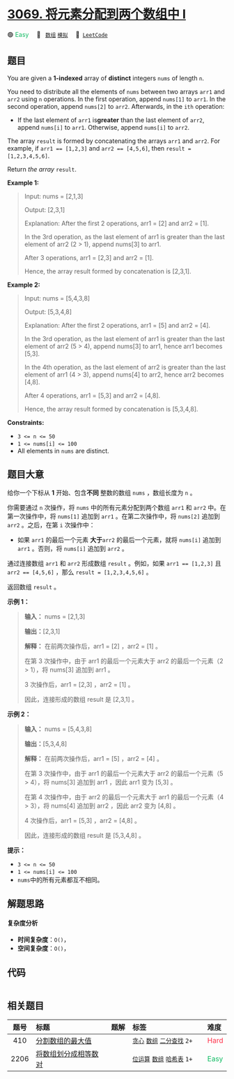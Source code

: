 # [3069. 将元素分配到两个数组中 I](https://leetcode.com/problems/distribute-elements-into-two-arrays-i)

🟢 <font color=#15bd66>Easy</font>&emsp; 🔖&ensp; [`数组`](/leetcode/outline/tag/array.md) [`模拟`](/leetcode/outline/tag/simulation.md)&emsp; 🔗&ensp;[`LeetCode`](https://leetcode.com/problems/distribute-elements-into-two-arrays-i)


## 题目

You are given a **1-indexed** array of **distinct** integers `nums` of length
`n`.

You need to distribute all the elements of `nums` between two arrays `arr1`
and `arr2` using `n` operations. In the first operation, append `nums[1]` to
`arr1`. In the second operation, append `nums[2]` to `arr2`. Afterwards, in
the `ith` operation:

  * If the last element of `arr1` is**greater** than the last element of `arr2`, append `nums[i]` to `arr1`. Otherwise, append `nums[i]` to `arr2`.

The array `result` is formed by concatenating the arrays `arr1` and `arr2`.
For example, if `arr1 == [1,2,3]` and `arr2 == [4,5,6]`, then `result =
[1,2,3,4,5,6]`.

Return _the array_ `result`.



**Example 1:**

> Input: nums = [2,1,3]
> 
> Output: [2,3,1]
> 
> Explanation: After the first 2 operations, arr1 = [2] and arr2 = [1].
> 
> In the 3rd operation, as the last element of arr1 is greater than the last element of arr2 (2 > 1), append nums[3] to arr1.
> 
> After 3 operations, arr1 = [2,3] and arr2 = [1].
> 
> Hence, the array result formed by concatenation is [2,3,1].

**Example 2:**

> Input: nums = [5,4,3,8]
> 
> Output: [5,3,4,8]
> 
> Explanation: After the first 2 operations, arr1 = [5] and arr2 = [4].
> 
> In the 3rd operation, as the last element of arr1 is greater than the last element of arr2 (5 > 4), append nums[3] to arr1, hence arr1 becomes [5,3].
> 
> In the 4th operation, as the last element of arr2 is greater than the last element of arr1 (4 > 3), append nums[4] to arr2, hence arr2 becomes [4,8].
> 
> After 4 operations, arr1 = [5,3] and arr2 = [4,8].
> 
> Hence, the array result formed by concatenation is [5,3,4,8].

**Constraints:**

  * `3 <= n <= 50`
  * `1 <= nums[i] <= 100`
  * All elements in `nums` are distinct.


## 题目大意

给你一个下标从 **1** 开始、包含**不同** 整数的数组 `nums` ，数组长度为 `n` 。

你需要通过 `n` 次操作，将 `nums` 中的所有元素分配到两个数组 `arr1` 和 `arr2` 中。在第一次操作中，将 `nums[1]` 追加到
`arr1` 。在第二次操作中，将 `nums[2]` 追加到 `arr2` 。之后，在第 `i` 次操作中：

  * 如果 `arr1` 的最后一个元素 **大于**`arr2` 的最后一个元素，就将 `nums[i]` 追加到 `arr1` 。否则，将 `nums[i]` 追加到 `arr2` 。

通过连接数组 `arr1` 和 `arr2` 形成数组 `result` 。例如，如果 `arr1 == [1,2,3]` 且 `arr2 ==
[4,5,6]` ，那么 `result = [1,2,3,4,5,6]` 。

返回数组 `result` 。



**示例 1：**

> 
> 
> 
> 
> 
> **输入：** nums = [2,1,3]
> 
> **输出：**[2,3,1]
> 
> **解释：** 在前两次操作后，arr1 = [2] ，arr2 = [1] 。
> 
> 在第 3 次操作中，由于 arr1 的最后一个元素大于 arr2 的最后一个元素（2 > 1），将 nums[3] 追加到 arr1 。
> 
> 3 次操作后，arr1 = [2,3] ，arr2 = [1] 。
> 
> 因此，连接形成的数组 result 是 [2,3,1] 。
> 
> 

**示例 2：**

> 
> 
> 
> 
> 
> **输入：** nums = [5,4,3,8]
> 
> **输出：**[5,3,4,8]
> 
> **解释：** 在前两次操作后，arr1 = [5] ，arr2 = [4] 。
> 
> 在第 3 次操作中，由于 arr1 的最后一个元素大于 arr2 的最后一个元素（5 > 4），将 nums[3] 追加到 arr1 ，因此 arr1 变为 [5,3] 。
> 
> 在第 4 次操作中，由于 arr2 的最后一个元素大于 arr1 的最后一个元素（4 > 3），将 nums[4] 追加到 arr2 ，因此 arr2 变为 [4,8] 。
> 
> 4 次操作后，arr1 = [5,3] ，arr2 = [4,8] 。
> 
> 因此，连接形成的数组 result 是 [5,3,4,8] 。
> 
> 



**提示：**

  * `3 <= n <= 50`
  * `1 <= nums[i] <= 100`
  * `nums`中的所有元素都互不相同。


## 解题思路

#### 复杂度分析

- **时间复杂度**：`O()`，
- **空间复杂度**：`O()`，

## 代码

```javascript

```

## 相关题目

<!-- prettier-ignore -->
| 题号 | 标题 | 题解 | 标签 | 难度 |
| :------: | :------ | :------: | :------ | :------ |
| 410 | [分割数组的最大值](https://leetcode.com/problems/split-array-largest-sum) |  |  [`贪心`](/leetcode/outline/tag/greedy.md) [`数组`](/leetcode/outline/tag/array.md) [`二分查找`](/leetcode/outline/tag/binary-search.md) `2+` | <font color=#ff334b>Hard</font> |
| 2206 | [将数组划分成相等数对](https://leetcode.com/problems/divide-array-into-equal-pairs) |  |  [`位运算`](/leetcode/outline/tag/bit-manipulation.md) [`数组`](/leetcode/outline/tag/array.md) [`哈希表`](/leetcode/outline/tag/hash-table.md) `1+` | <font color=#15bd66>Easy</font> |

<style>
.blue {
    background-color: #096dd9;
    padding: 0.25rem 0.5rem;
    margin: 0;
    font-size: 0.85em;
    border-radius: 3px;
    color: white;
    font-weight: 500;
}
table th:first-of-type { width: 10%; }
table th:nth-of-type(2) { width: 35%; }
table th:nth-of-type(3) { width: 10%; }
table th:nth-of-type(4) { width: 35%; }
table th:nth-of-type(5) { width: 10%; }
</style>
